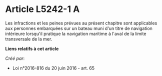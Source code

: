 # Article L5242-1 A

Les infractions et les peines prévues au présent chapitre sont applicables aux personnes embarquées sur un bateau muni d'un
titre de navigation intérieure lorsqu'il pratique la navigation maritime à l'aval de la limite transversale de la mer.

**Liens relatifs à cet article**

_Créé par_:

  - Loi n°2016-816 du 20 juin 2016 - art. 65
